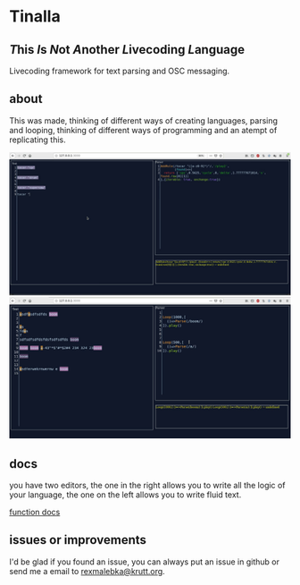 # Tinalla

## *T*his *I*s *N*ot *A*nother *L*ivecoding *L*anguage

Livecoding framework for text parsing and OSC messaging.

## about

This was made, thinking of different ways of creating languages, parsing and looping, thinking of different ways of programming and an atempt of replicating this.

![example](example.jpg "example")
![example 2](example2.jpg "example 2")

## docs

you have two editors, the one in the right allows you to write all the logic of your language,
the one on the left allows you to write fluid text.

[function docs](./docs/functions.md)

## issues or improvements

I'd be glad if you found an issue, you can always put an issue in github or send me a email to rexmalebka@krutt.org.
